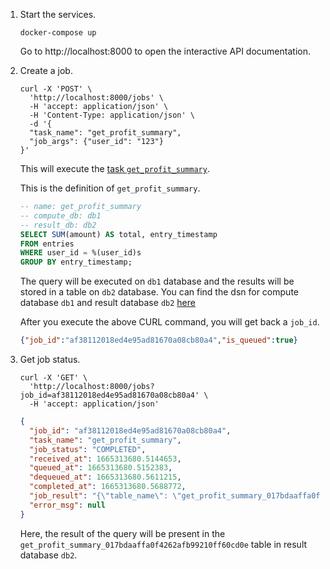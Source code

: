 1. Start the services.
    ```shell
    docker-compose up
    ```

    Go to http://localhost:8000 to open the interactive API documentation.

2. Create a job.
    ```shell
    curl -X 'POST' \
      'http://localhost:8000/jobs' \
      -H 'accept: application/json' \
      -H 'Content-Type: application/json' \
      -d '{
      "task_name": "get_profit_summary",
      "job_args": {"user_id": "123"}
    }'
    ```

    This will execute the [task `get_profit_summary`](./sql_dir/tasks_1.sql).

    This is the definition of `get_profit_summary`.

    ```sql
    -- name: get_profit_summary
    -- compute_db: db1
    -- result_db: db2
    SELECT SUM(amount) AS total, entry_timestamp
    FROM entries
    WHERE user_id = %(user_id)s
    GROUP BY entry_timestamp;
    ```

    The query will be executed on `db1` database and the results will be stored in a table on `db2` database.
    You can find the dsn for compute database `db1` and result database `db2` [here](./config_file.toml)

    After you execute the above CURL command, you will get back a `job_id`.

    ```json
    {"job_id":"af38112018ed4e95ad81670a08cb80a4","is_queued":true}
    ```
3. Get job status.
    ```shell
    curl -X 'GET' \
      'http://localhost:8000/jobs?job_id=af38112018ed4e95ad81670a08cb80a4' \
      -H 'accept: application/json'
    ```

    ```json
    {
      "job_id": "af38112018ed4e95ad81670a08cb80a4",
      "task_name": "get_profit_summary",
      "job_status": "COMPLETED",
      "received_at": 1665313680.5144653,
      "queued_at": 1665313680.5152383,
      "dequeued_at": 1665313680.5611215,
      "completed_at": 1665313680.5688772,
      "job_result": "{\"table_name\": \"get_profit_summary_017bdaaffa0f4262afb99210ff60cd0e\"}",
      "error_msg": null
    }
    ```

    Here, the result of the query will be present in the `get_profit_summary_017bdaaffa0f4262afb99210ff60cd0e` table in result database `db2`.
